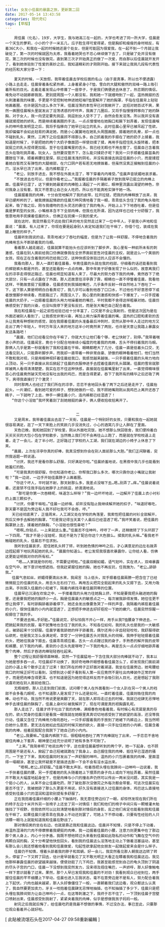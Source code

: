 ```yaml
---
title: 女友小佳晨的暴露之旅，更新第二回
date: 2017-05-14 13:43:58
categories: 現代奇幻
tags: [草榴]
---
```

        周佳晨（化名），19岁，大学生，我与她高三在一起的，大学也考进了同一所大学，佳晨是一个天生的萝莉，小小的个子一米五几，瓜子脸生得可爱得紧，但是胸却和瘦瘦的身材相反，有着36C大小，和我在一起的时候她还是个处女，但是可能因为很爱我，在一起不到一个月就让我破处了，第一次的时候就因为太疼，我看着她哭也不忍心继续做下去了，只是破了处并没有做完，第二次的时候也没有做完，直到第三次才开始真正的做了一次爱，而自那以后佳晨就开发开了，看到她体验到了性爱的美妙之后，我知道精彩的才刚刚开始。接下来就让我挑几段有代表性的经历和大家分享一下：

        夏天的时候，一天放假，我带着佳晨去学校后面的名山（由于是真事，所以也不便透露）小路上去走走，佳晨穿着条松紧热裤，上身着紧身小T恤，雪白的大腿和傲然的双峰一路上吸引着所有的目光。走着走着发现山中修葺了一座亭子，于是我们俩便进去休息了，热恋期的情侣，难免动不动就卿卿我我，更别提周围一个人都没有，我和她一下就缠吻到了一起，温热微甜的舌头刺激着我的味蕾，手更是不受控制地伸进她短袖T恤里解开了她的胸罩，手指在佳晨背上轻轻地画着圈，也许是因为这么多次下来，佳晨淫荡的本性早已对我敞开了，这招对她百试不爽，果然一画圈佳晨喉头里就发出了淫荡诱惑的哼哼声，我画了几圈后，又将手指慢慢转移向了她的酥胸，对于女人，我一向坚定要先挑逗，挑逗到女人受不了了，自然会愈发淫荡。所以我并没有直接就揉捏她的娇乳，而是继续着画圈的手法，一点点慢慢地在她胸口和腋下划弄着，发现佳晨喉头的呻吟愈发明显之后，我将手指移向了她早已站立的乳头，此时佳晨心里早已被吊起了性欲，我却偏偏不会如此轻易的满足她，而是小心翼翼地在她乳头周围画圈，摁着她的乳晕，却一点也不碰到乳头，果然，三两下之后佳晨顾不得那么多，自己抓着我的手摁在了她的奶子上揉着，我知道是时候了，于是把她的两个大奶子像面团一样使劲揉了揉，再用手指捏住乳头旋转着，把本就挺立的乳头捏得更加挺。至于在佳晨嘴里的舌头，我已经无暇也不用去管了，佳晨自己含着我舌头在吸吮挑弄着。玩女人，当然要双管齐下，怎么能只揉奶子呢？我另一只手顺着佳晨苗条的腰肢往下滑，顺着裤腰往里探，掠过佳晨浅浅的阴毛，并没有直接去挑逗佳晨的小穴，而是揉捏着她白皙而又有弹性的大腿根部，在穴口阴户若有若无地撩拨着，但虽然没真正接触到佳晨的小穴，淫水早已流了出来，连内裤都湿了。
        “老公，别放手进去，我不想在外面太湿了，等下穿着内内难受。”佳晨声音妩媚地哀求着。
        “不放进去也可以，但是你看老公……”我握着佳晨的手隔着裤子放到我早已挺立的肉棒上面，佳晨早已湿了，这下摸到她最爱的肉棒脸上涌起了一片潮红，眼神里流露出渴望的神色，奈何我身上没有套，我又不愿意让自己女人吃药，所以也不能真枪实弹干她一场。
        佳晨握着我的肉棒，十分自觉地解开了我的皮带，拉开拉链，把我的肉棒释放了出来，我早已硬邦邦的了，被我撩拨起情欲的佳晨万种风情地看了我一眼，乖乖低头含住了我的龟头吸吮起来，吸了吸之后，刚与我缠吻的舌头灵活的裹住了我的龟头，开始上上下下地吞吐着，但是佳晨是萝莉型的女孩，小嘴根本含不下全部肉棒，但我也无所谓，因为这样也已经十分舒服了，我惬意地用手抚摸着佳晨的头，仿佛正在抚摸一只我的爱犬。
        就在这时，我突然看见不远处我们来的地方突然走过来了一位中年人，于是我小声地和佳晨说：“晨晨，有人过来了，你现在要是起身别人肯定知道我们在干嘛了，你借个位，装成在我腿上睡觉的样子。”
        佳晨听到我说的话，乖乖地减少了吞吐的幅度，但是为了让我一样舒服，不停地含着我的肉棒用舌头不断舔着我的马眼。
        看着那人越走越近，佳晨就算不能抬头也应该听到了脚步声，我心里有一种前所未有的刺激感，佳晨在别人面前给我口仿佛就像我在全世界面前宣告对佳晨的主权，就是这么一个美丽的女孩，现在正在含着我的鸡巴给我口交，这种快感没体验过的人应该不会懂的。
        我看向那人，那人一直盯着佳晨看，毕竟佳晨的头就在我的裆部，仔细看的话还能看到我的裤链裤头都是开的，甚至还能看到一点点肉棒，那中年男子好像发现了什么似的，故意离我们在的凉亭走得很近路过，佳晨也明显知道有人来了，尽最大的努力吞下我的肉棒，竟然吞下了绝大部分，只有一点点露在了外面，那人还故意往凉亭靠了靠，眼睛也一直不停瞥着佳晨，我看他这样，干脆故意挺了挺腰身，佳晨感觉到我插她嘴巴，几乎条件反射一样自然地上下吞吐了一下，这下那人算是明明白白看真切了，我几乎可以看到他吞了口口水，不过他也不好意思停下或者放慢脚步继续看，而是路过了。周围没人了，我心里的刺激感和快感一下爆发了，一只手捏着佳晨的大奶子，一边摁着佳晨的头用力地操着她的嘴巴，平时我都不舍得这样粗暴对她。佳晨仿佛感受到了我的兴奋，也没叫我停下更没有反抗，而是张大嘴巴自己配合着我。
        我在和佳晨在一起之前性经验已经十分丰富了，口交是不会让我射的，但是这次因为是在外面还被别人看到了，让我感觉非常兴奋，再加上用力操弄着佳晨的嘴，温热的口腔和柔软的舌头让我竟有种想射的感觉，就在我摁着佳晨的头准备最后冲刺时，突然从那中年人走过的地方又走出了两个年轻人，平时万年没人来的地方这半小时竟然来了两批，也许是天意让我踏上暴露女友这条路吧！
        “晨晨，他们已经看见你在干嘛了，你就大方让他们看个够，老公快射了，别停。”我带着喘息小声的说。佳晨闻言，竟也十分配合地继续小幅度的吃着我的肉棒，舌头不停扫着我的马眼。那俩人几乎是第一秒就看到了我和佳晨在干嘛，眼睛都瞪大了几分，佳晨一直是低着头口交，无法看见别人，只能靠听脚步声，而我却一直带着一种非常自豪、骄傲的眼神看着他们，他们当然不敢和我对视，只是用眼神视奸着佳晨给我口，我感觉越来越强，一只手摁着佳晨的头用力地向上顶动，另一只手直接从背后掀起了佳晨的衣服伸进手去捏着佳晨的乳头蹂躏，佳晨的雪背就那样被两人看得清清楚楚，我实在忍不住这种快感，直接就在佳晨嘴里射了出来，一直觉得精味很恶心的佳晨竟然破天荒地没有吐出我的鸡巴，而是含得更紧，吞下了我所有的精华之后还吸了两下，爽得我直接打了个激灵！
        同时那两人也经过了我们所在的凉亭，恋恋不舍地回头看了两下之后还是走开了，佳晨抬起头，一片潮红，看到她可爱的样子、想到她做的一切，我不顾她嘴刚刚从我鸡巴上离开还吞了精子，一下就吻了上去，伸手一摸佳晨小穴，连内裤都已经湿透了！
       “你这个小淫娃”我坏笑着刮了刮她翘挺的鼻子，俩人便收拾收拾离开了。


                                    二
        又是周末，我带着佳晨出去逛了一天街，佳晨是一个特别好的女孩，只要和我在一起她就很容易满足，逛了一天下来脸上的笑颜几乎没消失过，小心的酒窝几乎让人醉在了里面。
        天色已晚，我和她回到了学校里，刚从外面吃完饭，她不想那么快回宿舍，我们便拎着白天买买买的大包小包在学校散步，当然晚上我们可不会再往山上跑了，而是就在学校校道上走着，走了一会儿，走了半小时，正好路过了学校的人工湖，我们就在湖边的小椅子上休息了下来。
       “晨晨，上次在凉亭你真的好棒，我真没想到你会在别人面前那么大胆。”我们正闲聊着，突然我话题一转说道。
        “讨厌，我还不是看你那么舒服，只好满足你啦。”佳晨娇羞地说，在黑夜中我几乎也能看到她羞红的脸。
        “可是我真的很舒服，你也知道你老公，你帮我口那么多次，哪次只靠你这小嘴就让我射啦？”我一边说，一边手开始佳晨脖子上画着圈。
        “你这个坏人，平时就不射，那天射那么多，我差点没咽下去…嗯…别弄了…痒…”佳晨说着说着，还是禁不住我手指在她脖子上的挑逗，娇滴滴地说。
         “那可是你第一次吞精呢，味道怎么样呀？”我一边坏坏地说，一边解开了佳晨上衣小衬衫的上面三颗扣子。
        “讨厌，你要干嘛啦…”佳晨一边娇嗔，却并没有阻止我继续解开她的扣子，“味道好难吃，那天要不是因为旁边有人我不好吐我可不会吞，哼。”
       天已经彻底黑了，正值周末，人工湖又处在学校的角落里，我索性把佳晨的衬衫全部解开，然后又伸手去解她的胸罩，“可是我记得当天某个人最后已经湿透了呢。”我坏笑着说，把佳晨的胸罩掀上去，揉着她的酥胸，“小淫娃也很性奋吧？”
        “嗯啊…你轻点，一上来就这么重…”佳晨忍不住呻吟，哼哼了一声，还稍微转了下头环顾了一下四周，“我才不是小淫娃呢，我还不是为了配合你这个大色狼么。揉我的乳头嘛…”看我老不触碰她的乳头，佳晨忍不住求到。
        我听到佳晨哀求，捏住她乳头转了转，听到她色情的呻吟之后，才心满意足的边左右拨弄边捏起摁下地玩弄起她的乳头，“晨晨你知道么，老公发现我很喜欢暴露你，让你给人看，仿佛这更能证明我对你的所有权。”
         “嗯……人家就是你的啦，不需要证明啦…”佳晨双眼如媚，语气轻吟，实在诱人，双峰暴露在空气中，她下意识地想遮挡，但我赶紧握住她的胸，她也不再反抗，任我施为，“老公…舔舔我…”
       佳晨气息如丝，娇媚得要滴出水来，我闻言 马上低头，双手摁着佳晨肩膀一把含住了已经微微挺立的佳晨的乳头，用舌头左右扫了扫，再用舌尖把完全挺起来的乳头又摁下去，又用力吸出来。手则探入佳晨的小短裙下，隔着内裤找寻着佳晨阴蒂的位置。
        佳晨早已沉浸在欢愉之中，一手搂着我的头用力往她胸上挤，不知是要我把头融进她的胸里，还是要我把她的胸挤小一点。胸是佳晨最大的敏感点之一，每次被我舔得发情，她往往更不想让我停下，有时舔胸舔着舔着停下，她还会发出像要急哭了一样的声音，我隔着内裤抠着佳晨的小穴，很快佳晨的小内内就湿透了，正想把手伸进去好好抠挖一下她的嫩穴，佳晨突然惊醒一般摁住了我的手。
        “不要进去嘛…手好脏…”佳晨说完，好似怕我不开心一样，用手从我T恤腰身下伸进去，一把掀起来我的衣服，毫不犹豫地也含住了我的乳头，不知各位如何，我的乳头也是我的一大敏感点，被舔起来十分舒服。佳晨学着我舔她的样子舔着我，偶尔还用小牙齿轻轻咬咬，我舒服得欲仙欲死，但是我又怎么会满足呢，享受了一分钟佳晨舌头对我乳头的伺候，我伸手轻轻摁着佳晨的头，把她往我身下摁去，佳晨乖乖顺应着，舌头一点点蹭过我的身子，手熟悉的解开我的皮带和裤腰、扒下我的内裤，柔软的小舌头先是啄吻了一下我的龟头，再是舌头一点点仔细地舔弄着整个肉棒，然后才吞进肉棒轻轻吞吐起来。
        整个过程让我舒服得直眯眼，突然一下佳晨猛地一下含住我大部分肉棒就不动了，我本以为她是想多吞一点，可佳晨却不动换了，我好奇地睁开眼想看看佳晨怎么了，却发现我们面前湖边的小道上有个散步正走了过来！我们所在的椅子正好面对着湖道，我坐在佳晨旁边，她弯腰给我口的时候正好可以看到，没想到这小妮子看到有人第一反应竟然不是吐出肉棒装作正常的样子，而是把肉棒含得更深。也不知道是因为她觉得这样反而不会吸引别人目光，还是想起了我刚说喜欢她在别人面前给我口。
        无暇细想，那人已走到我们前面，试问哪个男人在外面看到一个女人趴在另一个男人的裆部不会多看几眼呢，也不知道那人是发现了什么还是如何，一直盯着佳晨，佳晨则吸住我的肉棒，动也不动，我当然不用说更是爽翻了天，就在那人即将走过去的时候，我就已经肆无忌惮地伸手去揉佳晨的酥胸了，佳晨上身衬衫被我解开了，现在可谓是真的袒胸露乳呢。
        那人走远了，佳晨才终于吐出了我的肉棒，满眼春色地看着我，有时候心有灵犀是真的存在的，欲火焚身的佳晨只是看我一眼我就在她眼里真真切切地感受到了她欲望的高涨，还没等我行动，佳晨又含住了肉棒用力吸吮吞吐，一只手却握着我的手放到了她裙下内裤边上，我当然明白她什么意思，更无法在她如此性起的时候灭她的欲火，直接一只手扯住她的小内裤，佳晨含着我的肉棒，扭着屁股配合我脱下了她自己的小内内。
        “老公…我要嘛…”佳晨内裤脱下后，很粗糙地吞吐了两下肉棒就吐了出来，一手恋恋不舍地握住肉棒上下套弄，眼神里已经充分说明了她有多急不可耐了。
         “上来。”我简单明了地说出两个字，这也是佳晨最想听到的两个字，她一下起身，也不顾周围是不是还有人，掀起了自己短裙就跪在了我身上，自己握住我的肉棒，抵住早已湿透的骚穴，一下坐了下来，我和佳晨同时发出了一声舒服的呻吟，温热的小穴包裹着我的肉棒，里面湿得一塌糊涂，甚至让我怀疑是不是插进去那一下会不会有淫水溢出来。
          “嗯啊…老公…好舒服…”佳晨不敢太声张，咬着唇把头埋在我脖间一边呻吟一边说着，我一手扶着佳晨的腰，另一手捏着她的乳头随着她上下摆弄的身子向上或向下地扯弄着，虽然佳晨并不敢太大幅度地起身坐下，但是肉棒与小穴的撞击声仍然可以传出一两米没问题，其实我是一个挺小心的人，从来不会让佳晨吃药，除了破处那次没做完之外每次都会带套，可这次佳晨实在是忍不住了，我被她舔了那么久更是不用说，好久没有直接进入过佳晨的身体，鸡巴这么直接地感受到佳晨小穴的湿润和温软别提有多舒服了。
        正在我抱着佳晨纤细的小腰上下抽插时，我无意往旁边扫了一眼，却惊然发现在我们所在的椅子左边十米开外另一张椅子上还坐了另一对情侣！我们和他们的椅子中间只有一颗矮灌木勉强挡了下视野，但我依然可以比较清楚地看到那对情侣的身影，反之他们肯定也能看到我和佳晨在干嘛了，如果佳晨只是乖乖在我身上不动还则罢了，可她上下不停动着，只要有性经验的人只消瞟一眼马上就能知道我和佳晨在野战了。
        那对情侣男的坐在右边，也就是靠近我和佳晨这边。佳晨并不知情，只是不停上下动着，用温热湿滑的穴肉不停摩擦着我硬挺的肉棒，我一边握着佳晨的小腰，注意力则更集中在了那边那个男人身上，内心十分矛盾，我既不想他转过头来看到佳晨如此隐私的动作和飞舞在空气中的两颗白润的胸，又十分希望他快些回头，看到我的佳晨这么淫荡地主动上下做着活塞运动，甚至有那么会儿我还想着他看到我和佳晨做爱，勾起性欲拿起他女朋友一起做起爱来会是什么样子。
        佳晨仍不知情，埋着头舔着我的脖子和耳蜗，好一会儿，我突然看见那人朝我这边转了转头，停留了一下又转了回去，估计是早就看见了又不敢光明正大看正在瞟着我和佳晨这边。我见他那样暴露佳晨的欲望越来越强，便使劲挺了几下鸡巴，我甚至能感觉到自己的龟头顶到了阴道的尽头子宫的门口，佳晨一下没想到我突然发力，没来得及捂住嘴巴，一声娇呼，那人好像触电一样下意识就看了过来。果然，那个人早已发现我和佳晨的不对劲！我看到观众已经到位，两手握住佳晨的芊芊细腰上下举动，佳晨也进入忘我状态，毫不在意旁边是不是有人，努力配合着我上下起伏，穴肉也越夹越紧，那人头好像僵住了一般，一直朝着我们这边看，观众都这么认真了，我自然要更加卖力，牙关一咬抱着佳晨肆无忌惮地抽插，也不知抽插了多少下，佳晨只是把头埋在我脖间努力让自己呻吟小一点，在这等刺激之下，我终于忍不住了，一下顶到佳晨子宫壁口喷射出来，佳晨感受到我射了，紧紧夹着我的肉棒，似乎是想做我孩子妈妈一般。
        射完之后我就后悔了，给佳晨吃药是我最不想做的事情，不过没办法，事已至此，只要那位观众看着开心就好啦。


[ 此貼被流氓石头在2017-04-27 09:58重新編輯 ]